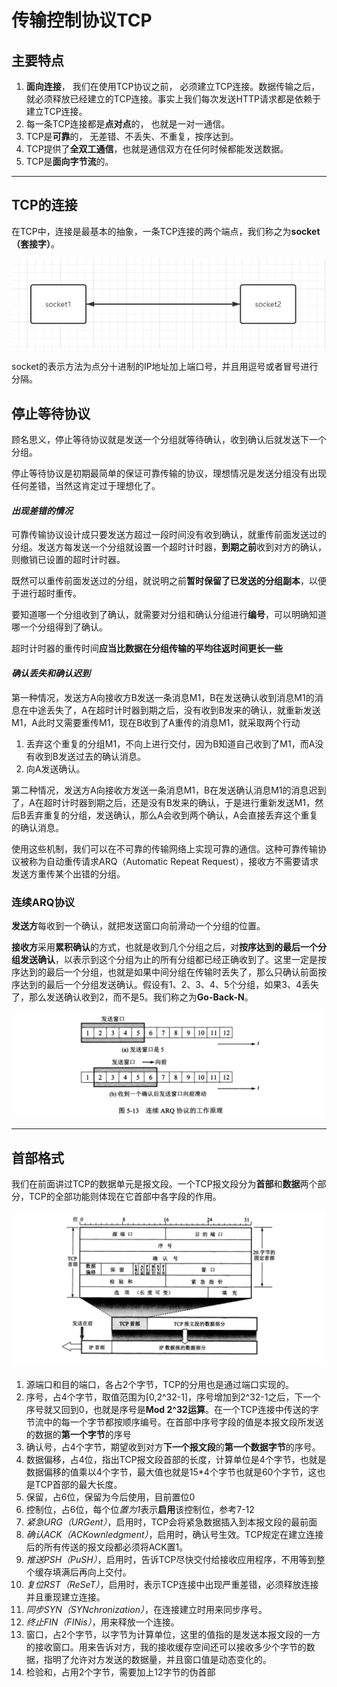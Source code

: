 # 传输控制协议TCP

## 主要特点
1. **面向连接**， 我们在使用TCP协议之前， 必须建立TCP连接。数据传输之后， 就必须释放已经建立的TCP连接。事实上我们每次发送HTTP请求都是依赖于建立TCP连接。
2. 每一条TCP连接都是**点对点**的， 也就是一对一通信。
3. TCP是**可靠**的， 无差错、不丢失、不重复，按序达到。
4. TCP提供了**全双工通信**，也就是通信双方在任何时候都能发送数据。
5. TCP是**面向字节流**的。
   
<hr />

## TCP的连接
在TCP中，连接是最基本的抽象，一条TCP连接的两个端点，我们称之为**socket（套接字）**。

![](../../images/2020-08-07-10-53-08.png)

socket的表示方法为点分十进制的IP地址加上端口号，并且用逗号或者冒号进行分隔。

## 停止等待协议
顾名思义，停止等待协议就是发送一个分组就等待确认，收到确认后就发送下一个分组。

停止等待协议是初期最简单的保证可靠传输的协议，理想情况是发送分组没有出现任何差错，当然这肯定过于理想化了。

#### *出现差错的情况*

可靠传输协议设计成只要发送方超过一段时间没有收到确认，就重传前面发送过的分组。发送方每发送一个分组就设置一个超时计时器，**到期之前**收到对方的确认，则撤销已设置的超时计时器。

既然可以重传前面发送过的分组，就说明之前**暂时保留了已发送的分组副本**，以便于进行超时重传。

要知道哪一个分组收到了确认，就需要对分组和确认分组进行**编号**，可以明确知道哪一个分组得到了确认。

超时计时器的重传时间**应当比数据在分组传输的平均往返时间更长一些**

#### *确认丢失和确认迟到*

第一种情况，发送方A向接收方B发送一条消息M1，B在发送确认收到消息M1的消息在中途丢失了，A在超时计时器到期之后，没有收到B发来的确认，就重新发送M1，A此时又需要重传M1，现在B收到了A重传的消息M1，就采取两个行动
1. 丢弃这个重复的分组M1，不向上进行交付，因为B知道自己收到了M1，而A没有收到B发送过去的确认消息。
2. 向A发送确认。

第二种情况，发送方A向接收方发送一条消息M1，B在发送确认消息M1的消息迟到了，A在超时计时器到期之后，还是没有B发来的确认，于是进行重新发送M1，然后B丢弃重复的分组，发送确认，那么A会收到两个确认，A会直接丢弃这个重复的确认消息。

使用这些机制，我们可以在不可靠的传输网络上实现可靠的通信。这种可靠传输协议被称为自动重传请求ARQ（Automatic Repeat Request），接收方不需要请求发送方重传某个出错的分组。

### 连续ARQ协议
**发送方**每收到一个确认，就把发送窗口向前滑动一个分组的位置。

**接收方**采用**累积确认**的方式，也就是收到几个分组之后，对**按序达到的最后一个分组发送确认**，以表示到这个分组为止的所有分组都已经正确收到了。这里一定是按序达到的最后一个分组，也就是如果中间分组在传输时丢失了，那么只确认前面按序达到的最后一个分组发送确认。假设有1、2、3、4、5个分组，如果3、4丢失了，那么发送确认收到2，而不是5。我们称之为**Go-Back-N**。

![](../../images/2020-08-07-16-23-27.png)

<hr />

## 首部格式
我们在前面讲过TCP的数据单元是报文段。一个TCP报文段分为**首部**和**数据**两个部分，TCP的全部功能则体现在它首部中各字段的作用。

![](../../images/2020-08-07-16-55-00.png)

1. 源端口和目的端口，各占2个字节，TCP的分用也是通过端口实现的。
2. 序号，占4个字节，取值范围为[0,2^32-1]，序号增加到2^32-1之后，下一个序号就又回到0，也就是序号是**Mod 2^32运算**。在一个TCP连接中传送的字节流中的每一个字节都按顺序编号。在首部中序号字段的值是本报文段所发送的数据的**第一个字节**的序号
3. 确认号，占4个字节，期望收到对方**下一个报文段**的**第一个数据字节**的序号。
4. 数据偏移，占4位，指出TCP报文段首部的长度，计算单位是4个字节，也就是数据偏移的值乘以4个字节，最大值也就是15*4个字节也就是60个字节，这也是TCP首部的最大长度。
5. 保留，占6位，保留为今后使用，目前置位0
6. 控制位，占6位，每个位*置为1*表示**启用**该控制位，参考7-12
7. *紧急URG（URGent）*，启用时，TCP会将紧急数据插入到本报文段的最前面
8. *确认ACK（ACKownledgment）*，启用时，确认号生效。TCP规定在建立连接后的所有传送的报文段都必须将ACK置1。
9. *推送PSH（PuSH）*，启用时，告诉TCP尽快交付给接收应用程序，不用等到整个缓存填满后再向上交付。
10. *复位RST（ReSeT）*，启用时，表示TCP连接中出现严重差错，必须释放连接并且重现建立连接。
11. *同步SYN（SYNchronization）*，在连接建立时用来同步序号。
12. *终止FIN（FINis）*，用来释放一个连接。
13. 窗口，占2个字节，以字节为计算单位，这里的值指的是发送本报文段的一方的接收窗口。用来告诉对方，我的接收缓存空间还可以接收多少个字节的数据，指明了允许对方发送的数据量，并且窗口值是动态变化的。
14. 检验和，占用2个字节，需要加上12字节的伪首部


